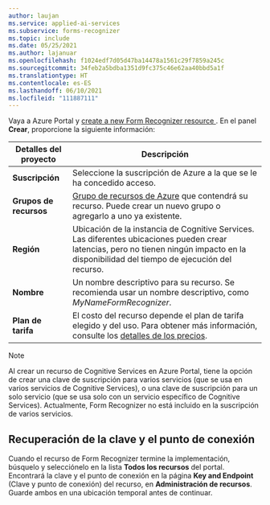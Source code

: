 ```yaml
---
author: laujan
ms.service: applied-ai-services
ms.subservice: forms-recognizer
ms.topic: include
ms.date: 05/25/2021
ms.author: lajanuar
ms.openlocfilehash: f1024edf7d05d47ba14478a1561c29f7859a245c
ms.sourcegitcommit: 34feb2a5bdba1351d9fc375c46e62aa40bbd5a1f
ms.translationtype: HT
ms.contentlocale: es-ES
ms.lasthandoff: 06/10/2021
ms.locfileid: "111887111"
---
```

Vaya a Azure Portal y <a href="https://ms.portal.azure.com/#create/Microsoft.CognitiveServicesFormRecognizer" title="cree un nuevo recurso de Form Recognizer" target="_blank">create a new Form Recognizer resource </a>. En el panel **Crear**, proporcione la siguiente información:

| Detalles del proyecto   | Descripción   |
|--|--|
| **Suscripción** | Seleccione la suscripción de Azure a la que se le ha concedido acceso. |
| **Grupos de recursos** | [Grupo de recursos de Azure](/azure/cloud-adoption-framework/govern/resource-consistency/resource-access-management#what-is-an-azure-resource-group) que contendrá su recurso. Puede crear un nuevo grupo o agregarlo a uno ya existente. |
| **Región** | Ubicación de la instancia de Cognitive Services. Las diferentes ubicaciones pueden crear latencias, pero no tienen ningún impacto en la disponibilidad del tiempo de ejecución del recurso. |
| **Nombre** | Un nombre descriptivo para su recurso. Se recomienda usar un nombre descriptivo, como *MyNameFormRecognizer*. |
| **Plan de tarifa** | El costo del recurso depende el plan de tarifa elegido y del uso. Para obtener más información, consulte los [detalles de los precios](https://azure.microsoft.com/pricing/details/cognitive-services/).

> [!NOTE]
> Al crear un recurso de Cognitive Services en Azure Portal, tiene la opción de crear una clave de suscripción para varios servicios (que se usa en varios servicios de Cognitive Services), o una clave de suscripción para un solo servicio (que se usa solo con un servicio específico de Cognitive Services). Actualmente, Form Recognizer no está incluido en la suscripción de varios servicios.

## <a name="retrieve-the-key-and-endpoint"></a>Recuperación de la clave y el punto de conexión

Cuando el recurso de Form Recognizer termine la implementación, búsquelo y selecciónelo en la lista **Todos los recursos** del portal. Encontrará la clave y el punto de conexión en la página **Key and Endpoint** (Clave y punto de conexión) del recurso, en **Administración de recursos**. Guarde ambos en una ubicación temporal antes de continuar.

